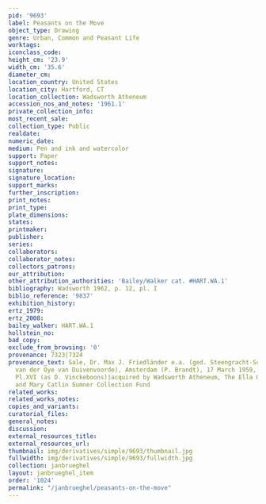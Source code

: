 ```yaml
---
pid: '9693'
label: Peasants on the Move
object_type: Drawing
genre: Urban, Common and Peasant Life
worktags:
iconclass_code:
height_cm: '23.9'
width_cm: '35.6'
diameter_cm:
location_country: United States
location_city: Hartford, CT
location_collection: Wadsworth Atheneum
accession_nos_and_notes: '1961.1'
private_collection_info:
most_recent_sale:
collection_type: Public
realdate:
numeric_date:
medium: Pen and ink and watercolor
support: Paper
support_notes:
signature:
signature_location:
support_marks:
further_inscription:
print_notes:
print_type:
plate_dimensions:
states:
printmaker:
publisher:
series:
collaborators:
collaborator_notes:
collectors_patrons:
our_attribution:
other_attribution_authorities: 'Bailey/Walker cat. #HART.WA.1'
bibliography: Wadsworth 1962, p. 12, pl. I
biblio_reference: '9837'
exhibition_history:
ertz_1979:
ertz_2008:
bailey_walker: HART.WA.1
hollstein_no:
bad_copy:
exclude_from_browsing: '0'
provenance: 7323|7324
provenance_text: Sale, Dr. Max J. Friedländer e.a. (ged. Steengracht-Schimmelpenninck
  van der Oye van Duivenvoorde), Amsterdam (P. Brandt), 17 March 1959, nr. 208, fig.
  Pl.XVI (as D. Vinckeboons)|acquired by Wadsworth Atheneum, The Ella Gallup Sumner
  and Mary Catlin Sumner Collection Fund
related_works:
related_works_notes:
copies_and_variants:
curatorial_files:
general_notes:
discussion:
external_resources_title:
external_resources_url:
thumbnail: img/derivatives/simple/9693/thumbnail.jpg
fullwidth: img/derivatives/simple/9693/fullwidth.jpg
collection: janbrueghel
layout: janbrueghel_item
order: '1024'
permalink: "/janbrueghel/peasants-on-the-move"
---
```

